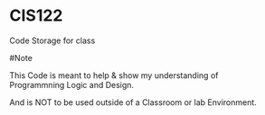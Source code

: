 # CIS122 

Code Storage for class

#Note

This Code is meant to help & show my understanding of   
Programmning Logic and Design.

And is NOT to be used outside of a Classroom or lab Environment.
